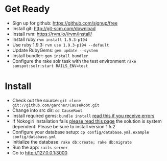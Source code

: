Get Ready
======
* Sign up for github: https://github.com/signup/free
* Install git: http://git-scm.com/download
* Install rvm: https://rvm.io//rvm/install/
* Install ruby `rvm install 1.9.3-p194`
* Use ruby 1.9.3: `rvm use 1.9.3-p194 --default`
* Update RubyGems: `gem update --system` 
* Install bundler: `gem install bundler`
* Configure the rake solr task with the test environment `rake sunspot:solr:start RAILS_ENV=test`

Install
======
* Check out the source: `git clone git://github.com/gardner/CauseRoot.git`
* Change into src dir: `cd CauseRoot`
* Install required gems: `bundle install` [read this if you receive errors](http://stackoverflow.com/questions/9345622/error-running-bundle-install-using-ruby-1-9-3 "Troubleshoot")
* If Nokogiri installation fails [please read this page](http://nokogiri.org/tutorials/installing_nokogiri.html) the solution is system dependent. Please be sure to install version 1.5.2
* Configure your database setup: `cp config/database.yml.example config/database.yml`
* Initialize the database: `rake db:create; rake db:migrate`
* Run the app: `rails server`
* Go to http://127.0.0.1:3000
